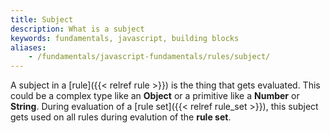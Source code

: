 ```yaml
---
title: Subject
description: What is a subject
keywords: fundamentals, javascript, building blocks
aliases:
    - /fundamentals/javascript-fundamentals/rules/subject/
---
```

A subject in a [rule]({{< relref rule >}}) is the thing that gets evaluated. This could be
a complex type like an **Object** or a primitive like a **Number** or **String**.
During evaluation of a [rule set]({{< relref rule_set >}}), this subject gets used on all
rules during evalution of the **rule set**.
